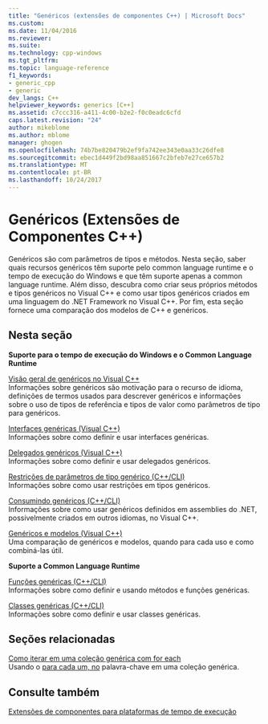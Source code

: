 ```yaml
---
title: "Genéricos (extensões de componentes C++) | Microsoft Docs"
ms.custom: 
ms.date: 11/04/2016
ms.reviewer: 
ms.suite: 
ms.technology: cpp-windows
ms.tgt_pltfrm: 
ms.topic: language-reference
f1_keywords:
- generic_cpp
- generic
dev_langs: C++
helpviewer_keywords: generics [C++]
ms.assetid: c7ccc316-a411-4c00-b2e2-f0c0eadc6cfd
caps.latest.revision: "24"
author: mikeblome
ms.author: mblome
manager: ghogen
ms.openlocfilehash: 74b7be820479b2ef9fa742ee343e0aa33c26dfe8
ms.sourcegitcommit: ebec1d449f2bd98aa851667c2bfeb7e27ce657b2
ms.translationtype: MT
ms.contentlocale: pt-BR
ms.lasthandoff: 10/24/2017
---
```

# <a name="generics--c-component-extensions"></a>Genéricos (Extensões de Componentes C++)
Genéricos são com parâmetros de tipos e métodos. Nesta seção, saber quais recursos genéricos têm suporte pelo common language runtime e o tempo de execução do Windows e que têm suporte apenas a common language runtime. Além disso, descubra como criar seus próprios métodos e tipos genéricos no Visual C++ e como usar tipos genéricos criados em uma linguagem do .NET Framework no Visual C++. Por fim, esta seção fornece uma comparação dos modelos de C++ e genéricos.  
  
## <a name="in-this-section"></a>Nesta seção  
 **Suporte para o tempo de execução do Windows e o Common Language Runtime**  
  
 [Visão geral de genéricos no Visual C++](../windows/overview-of-generics-in-visual-cpp.md)  
 Informações sobre genéricos são motivação para o recurso de idioma, definições de termos usados para descrever genéricos e informações sobre o uso de tipos de referência e tipos de valor como parâmetros de tipo para genéricos.  
  
 [Interfaces genéricas (Visual C++)](../windows/generic-interfaces-visual-cpp.md)  
 Informações sobre como definir e usar interfaces genéricas.  
  
 [Delegados genéricos (Visual C++)](../windows/generic-delegates-visual-cpp.md)  
 Informações sobre como definir e usar delegados genéricos.  
  
 [Restrições de parâmetros de tipo genérico (C++/CLI)](../windows/constraints-on-generic-type-parameters-cpp-cli.md)  
 Informações sobre como usar restrições em tipos genéricos.  
  
 [Consumindo genéricos (C++/CLI)](../windows/consuming-generics-cpp-cli.md)  
 Informações sobre como usar genéricos definidos em assemblies do .NET, possivelmente criados em outros idiomas, no Visual C++.  
  
 [Genéricos e modelos (Visual C++)](../windows/generics-and-templates-visual-cpp.md)  
 Uma comparação de genéricos e modelos, quando para cada uso e como combiná-las útil.  
  
 **Suporte a Common Language Runtime**  
  
 [Funções genéricas (C++/CLI)](../windows/generic-functions-cpp-cli.md)  
 Informações sobre como definir e usando métodos e funções genéricas.  
  
 [Classes genéricas (C++/CLI)](../windows/generic-classes-cpp-cli.md)  
 Informações sobre como definir e usar classes genéricas.  
  
## <a name="related-sections"></a>Seções relacionadas  
 [Como iterar em uma coleção genérica com for each](../dotnet/how-to-iterate-over-a-generic-collection-with-for-each.md)  
 Usando o [para cada um, no](../dotnet/for-each-in.md) palavra-chave em uma coleção genérica.  
  
## <a name="see-also"></a>Consulte também  
 [Extensões de componentes para plataformas de tempo de execução](../windows/component-extensions-for-runtime-platforms.md)